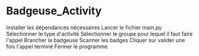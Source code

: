 # Badgeuse_Activity

Installer les dépendances nécessaires
Lancer le fichier main.py
Sélectionner le type d'activité
Sélectionner le groupe pour lequel il faut faire l'appel
Brancher la badgeuse
Scanner les badges
Cliquer sur valider une fois l'appel terminé
Fermer le programme
